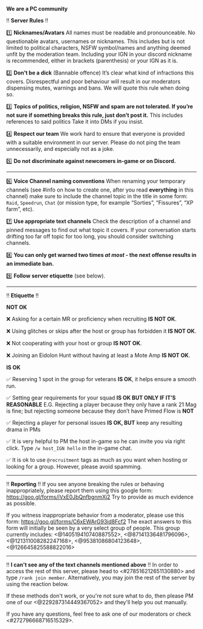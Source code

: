 **We are a PC community**

:bangbang: **Server Rules** :bangbang:

:one: **Nicknames/Avatars**
All names must be readable and pronounceable.
No questionable avatars, usernames or nicknames. This includes but is not limited to political characters, NSFW symbol/names and anything deemed unfit by the moderation team. Including your IGN in your discord nickname is recommended, either in brackets (parenthesis) or your IGN as it is.

:two: **Don’t be a dick** (Bannable offence)
It’s clear what kind of infractions this covers. Disrespectful and poor behaviour will result in our moderators dispensing mutes, warnings and bans. We will quote this rule when doing so.

:three: **Topics of politics, religion, NSFW and spam are not tolerated. If you’re not sure if something breaks this rule, just don’t post it.**
This includes references to said politics
Take it into DMs if you insist.

:four: **Respect our team**
We work hard to ensure that everyone is provided with a suitable environment in our server. Please do not ping the team unnecessarily, and especially not as a joke.

:five: **Do not discriminate against newcomers in-game  or on Discord.**

---

:six: **Voice Channel naming conventions**
When renaming your temporary channels (see #info on how to create one, after you read **everything** in this channel) make sure to include the channel topic in the title in some form: `Raid`, `Speedrun`, `Chat` (or mission type, for example “Sorties”, “Fissures”, “XP farm”, etc).

:seven: **Use appropriate text channels**
Check the description of a channel and pinned messages to find out what topic it covers.
If your conversation starts drifting too far off topic for too long, you should consider switching channels.

:eight: **You can only get warned two times *at most* - the next offense results in an immediate ban.**

:nine: **Follow server etiquette** (see below).

---

:bangbang: **Etiquette** :bangbang:

**NOT OK**

:x: Asking for a certain MR or proficiency when recruiting **IS NOT OK**.

:x: Using glitches or skips after the host or group has forbidden it **IS NOT OK**.

:x: Not cooperating with your host or group **IS NOT OK**.

:x: Joining an Eidolon Hunt without having at least a Mote Amp **IS NOT OK**. 

**IS OK**

:white_check_mark: Reserving 1 spot in the group for veterans **IS OK**, it helps ensure a smooth run.

:white_check_mark: Setting gear requirements for your squad **IS OK BUT ONLY IF IT’S REASONABLE** E.G. Rejecting a player because they only have a rank 21 Mag is fine; but rejecting someone because they don’t have Primed Flow is **NOT**

:white_check_mark: Rejecting a player for personal issues **IS OK, BUT** keep any resulting drama in PMs

:white_check_mark: It is very helpful to PM the host in-game so he can invite you via right click. Type `/w host_IGN hello` in the in-game chat.

:white_check_mark: It is ok to use `@recruitment` tags as much as you want when hosting or looking for a group. However, please avoid spamming.

---

:bangbang: **Reporting** :bangbang:
If you see anyone breaking the rules or behaving inappropriately, please report them using this google form: <https://goo.gl/forms/iVxE0JbQnfbgnmXj2>
Try to provide as much evidence as possible.

If you witness inappropriate behavior from a moderator, please use this form: <https://goo.gl/forms/C6xEWArG93id8Fcf2>
The exact answers to this form will initially be seen by a very select group of people. This group currently includes: <@140519410740887552>, <@87141336481796096>, <@121311008282247168>, <@95381086804123648>, <@126645825588822016>

---

:bangbang:  **I can't see any of the text channels mentioned above** :bangbang: 
In order to access the rest of this server, please head to <#278516212651130880> and type `/rank join member`. Alternatively, you may join the rest of the server by using the reaction below.

If these methods don't work, or you're not sure what to do, then please PM one of our <@229287314449367052> and they'll help you out manually.

If you have any questions, feel free to ask one of our moderators or check <#272796668716515329>.
